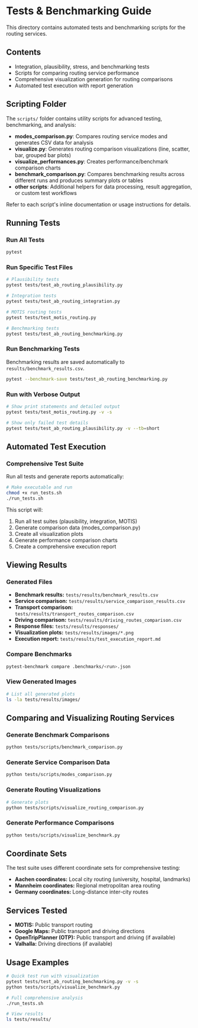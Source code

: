 # Tests & Benchmarking Guide

This directory contains automated tests and benchmarking scripts for the routing services.

## Contents

- Integration, plausibility, stress, and benchmarking tests
- Scripts for comparing routing service performance
- Comprehensive visualization generation for routing comparisons
- Automated test execution with report generation

## Scripting Folder

The `scripts/` folder contains utility scripts for advanced testing, benchmarking, and analysis:

- **modes_comparison.py**: Compares routing service modes and generates CSV data for analysis
- **visualize.py**: Generates routing comparison visualizations (line, scatter, bar, grouped bar plots)
- **visualize_performances.py**: Creates performance/benchmark comparison charts
- **benchmark_comparison.py**: Compares benchmarking results across different runs and produces summary plots or tables
- **other scripts**: Additional helpers for data processing, result aggregation, or custom test workflows

Refer to each script's inline documentation or usage instructions for details.

## Running Tests

### Run All Tests

```sh
pytest
```

### Run Specific Test Files

```sh
# Plausibility tests
pytest tests/test_ab_routing_plausibility.py

# Integration tests  
pytest tests/test_ab_routing_integration.py

# MOTIS routing tests
pytest tests/test_motis_routing.py

# Benchmarking tests
pytest tests/test_ab_routing_benchmarking.py
```

### Run Benchmarking Tests

Benchmarking results are saved automatically to `results/benchmark_results.csv`.

```sh
pytest --benchmark-save tests/test_ab_routing_benchmarking.py
```

### Run with Verbose Output

```sh
# Show print statements and detailed output
pytest tests/test_motis_routing.py -v -s

# Show only failed test details
pytest tests/test_ab_routing_plausibility.py -v --tb=short
```

## Automated Test Execution

### Comprehensive Test Suite

Run all tests and generate reports automatically:

```sh
# Make executable and run
chmod +x run_tests.sh
./run_tests.sh
```

This script will:
1. Run all test suites (plausibility, integration, MOTIS)
2. Generate comparison data (modes_comparison.py)
3. Create all visualization plots
4. Generate performance comparison charts
5. Create a comprehensive execution report

## Viewing Results

### Generated Files

- **Benchmark results:** `tests/results/benchmark_results.csv`
- **Service comparison:** `tests/results/service_comparison_results.csv` 
- **Transport comparison:** `tests/results/transport_routes_comparison.csv`
- **Driving comparison:** `tests/results/driving_routes_comparison.csv`
- **Response files:** `tests/results/responses/`
- **Visualization plots:** `tests/results/images/*.png`
- **Execution report:** `tests/results/test_execution_report.md`

### Compare Benchmarks

```sh
pytest-benchmark compare .benchmarks/<run>.json
```

### View Generated Images

```sh
# List all generated plots
ls -la tests/results/images/
```
## Comparing and Visualizing Routing Services

### Generate Benchmark Comparisons

```sh
python tests/scripts/benchmark_comparison.py
```

### Generate Service Comparison Data

```sh
python tests/scripts/modes_comparison.py
```

### Generate Routing Visualizations

```sh
# Generate plots
python tests/scripts/visualize_routing_comparison.py
```

### Generate Performance Comparisons

```sh
python tests/scripts/visualize_benchmark.py
```

## Coordinate Sets

The test suite uses different coordinate sets for comprehensive testing:

- **Aachen coordinates:** Local city routing (university, hospital, landmarks)
- **Mannheim coordinates:** Regional metropolitan area routing  
- **Germany coordinates:** Long-distance inter-city routes

## Services Tested

- **MOTIS:** Public transport routing
- **Google Maps:** Public transport and driving directions
- **OpenTripPlanner (OTP):** Public transport and driving (if available)
- **Valhalla:** Driving directions (if available)

## Usage Examples

```sh
# Quick test run with visualization
pytest tests/test_ab_routing_benchmarking.py -v -s
python tests/scripts/visualize_benchmark.py

# Full comprehensive analysis
./run_tests.sh

# View results
ls tests/results/
```